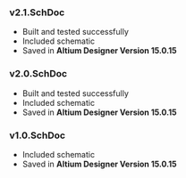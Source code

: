 ### v2.1.SchDoc
- Built and tested successfully
- Included schematic
- Saved in **Altium Designer Version 15.0.15**

### v2.0.SchDoc
- Built and tested successfully
- Included schematic
- Saved in **Altium Designer Version 15.0.15**

### v1.0.SchDoc
- Included schematic
- Saved in **Altium Designer Version 15.0.15**

